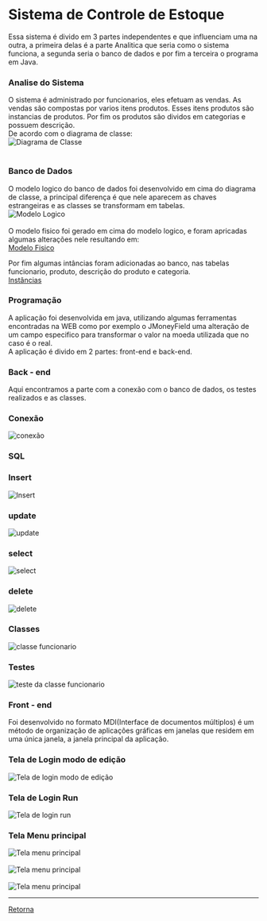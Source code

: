 # Sistema de Controle de Estoque<br>
Essa sistema é divido em 3 partes independentes e que influenciam uma na outra, a primeira delas é a parte Analitica que seria como o sistema funciona, a segunda seria o banco de dados e por fim a terceira o programa em Java.<br>

### Analise do Sistema<br>
O sistema é administrado por funcionarios, eles efetuam as vendas. As vendas são compostas por varios itens produtos. Esses itens produtos são instancias de produtos. Por fim os produtos são dividos em categorias e possuem descrição.<br>
De acordo com o diagrama de classe:<br>
<img
src="https://github.com/andreasjose/Curriculum/blob/master/Sistema%20de%20Controle%20de%20Estoque/SistemadeControledeEstoque/Diagrama%20de%20Classe.png" alt="Diagrama de Classe"></img><br>
<br>

### Banco de Dados<br>
O modelo logico do banco de dados foi desenvolvido em cima do diagrama de classe, a principal diferença é que nele aparecem as chaves estrangeiras e as classes se transformam em tabelas.<br>
<img src="https://github.com/andreasjose/Curriculum/blob/master/Sistema%20de%20Controle%20de%20Estoque/SistemadeControledeEstoque/modeloLogico.png" alt="Modelo Logico"></img><br>
<br>
O modelo fisico foi gerado em cima do modelo logico, e foram apricadas algumas alterações nele resultando em:<br>
<a href="https://github.com/andreasjose/Curriculum/blob/master/Sistema%20de%20Controle%20de%20Estoque/SistemadeControledeEstoque/modeloFisico.sql">Modelo Fisico</a><br>

Por fim algumas intâncias foram adicionadas ao banco, nas tabelas funcionario, produto, descrição do produto e categoria.<br>
<a href="https://github.com/andreasjose/Curriculum/blob/master/Sistema%20de%20Controle%20de%20Estoque/SistemadeControledeEstoque/InsertsTabelas.sql">Instâncias</a><br>

### Programação <br>
A aplicação foi desenvolvida em java, utilizando algumas ferramentas encontradas na WEB como por exemplo o JMoneyField uma alteração de um campo especifico para transformar o valor na moeda utilizada que no caso é o real.<br>
A aplicação é divido em 2 partes: front-end e back-end.<br>
### Back - end <br>
Aqui encontramos a parte com a conexão com o banco de dados, os testes realizados e as classes.<br>
### Conexão <br>
<img src="https://github.com/andreasjose/Curriculum/blob/master/Sistema%20de%20Controle%20de%20Estoque/SistemadeControledeEstoque/Imagens%20do%20Sistema/Connection.png" alt="conexão"></img><br>
### SQL<br>
### Insert<br>
<img src="https://github.com/andreasjose/Curriculum/blob/master/Sistema%20de%20Controle%20de%20Estoque/SistemadeControledeEstoque/Imagens%20do%20Sistema/save_funcionario.png" alt="Insert"></img><br>
### update<br>
<img src="https://github.com/andreasjose/Curriculum/blob/master/Sistema%20de%20Controle%20de%20Estoque/SistemadeControledeEstoque/Imagens%20do%20Sistema/update_funcionario.png" alt="update"></img><br>
### select<br>
<img src="https://github.com/andreasjose/Curriculum/blob/master/Sistema%20de%20Controle%20de%20Estoque/SistemadeControledeEstoque/Imagens%20do%20Sistema/select_funcionario.png" alt="select"></img><br>
### delete<br>
<img src="https://github.com/andreasjose/Curriculum/blob/master/Sistema%20de%20Controle%20de%20Estoque/SistemadeControledeEstoque/Imagens%20do%20Sistema/delete_funcionario.png" alt="delete"></img><br>

### Classes <br>
<img src="https://github.com/andreasjose/Curriculum/blob/master/Sistema%20de%20Controle%20de%20Estoque/SistemadeControledeEstoque/Imagens%20do%20Sistema/funcionario__classe.png" alt="classe funcionario"></img><br>

### Testes <br>
<img src="https://github.com/andreasjose/Curriculum/blob/master/Sistema%20de%20Controle%20de%20Estoque/SistemadeControledeEstoque/Imagens%20do%20Sistema/teste_funcionario.png" alt="teste da classe funcionario"></img><br>

### Front - end<br>
Foi desenvolvido no formato MDI(Interface de documentos múltiplos) é um método de organização de aplicações gráficas em janelas que residem em uma única janela, a janela principal da aplicação.<br>

### Tela de Login modo de edição<br>
<img src="https://github.com/andreasjose/Curriculum/blob/master/Sistema%20de%20Controle%20de%20Estoque/SistemadeControledeEstoque/Imagens%20do%20Sistema/Login_tela_modoedicao.png" alt="Tela de login modo de edição"></img><br>

### Tela de Login Run<br>
<img src="https://github.com/andreasjose/Curriculum/blob/master/Sistema%20de%20Controle%20de%20Estoque/SistemadeControledeEstoque/Imagens%20do%20Sistema/login_run.png" alt="Tela de login run"></img><br>

### Tela Menu principal<br>
<img src="https://github.com/andreasjose/Curriculum/blob/master/Sistema%20de%20Controle%20de%20Estoque/SistemadeControledeEstoque/Imagens%20do%20Sistema/menu_principal.png" alt="Tela menu principal"></img><br>
<br>
<img src="https://github.com/andreasjose/Curriculum/blob/master/Sistema%20de%20Controle%20de%20Estoque/SistemadeControledeEstoque/Imagens%20do%20Sistema/menu_principal_funcionarios.png" alt="Tela menu principal"></img><br>
<br>
<img src="https://github.com/andreasjose/Curriculum/blob/master/Sistema%20de%20Controle%20de%20Estoque/SistemadeControledeEstoque/Imagens%20do%20Sistema/Captura%20de%20tela%20de%202019-01-11%2020-50-05.png" alt="Tela menu principal"></img><br>


<hr>
<a href="https://github.com/andreasjose/Curriculum/blob/master/README.md">Retorna</a>

